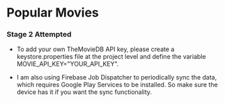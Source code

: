 # Popular Movies

### Stage 2 Attempted

* To add your own TheMovieDB API key, please create a keystore.properties
file at the project level and define the variable MOVIE_API_KEY="YOUR_API_KEY".

* I am also using Firebase Job Dispatcher to periodically sync the data,
which requires Google Play Services to be installed. So make sure
the device has it if you want the sync functionality.